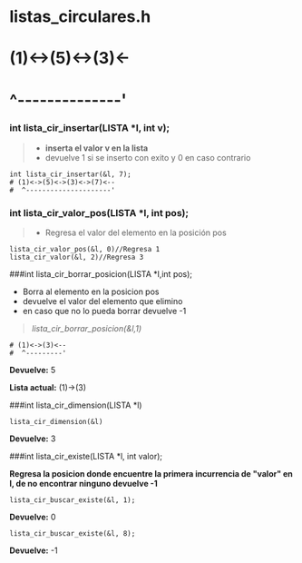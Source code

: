 listas_circulares.h
====

# (1)<->(5)<->(3)<-
#  ^--------------'

### int lista\_cir\_insertar(LISTA *l, int v);

> - **inserta el valor v en la lista**
> - devuelve 1 si se inserto con exito y 0 en caso contrario

	int lista_cir_insertar(&l, 7);
	# (1)<->(5)<->(3)<->(7)<--
	#  ^---------------------'

### int lista\_cir\_valor\_pos(LISTA *l, int pos);

> - Regresa el valor del elemento en la posición pos

	lista_cir_valor_pos(&l, 0)//Regresa 1
	lista_cir_valor(&l, 2)//Regresa 3

###int lista\_cir\_borrar\_posicion(LISTA *l,int pos);

 - Borra al elemento en la posicion pos
 - devuelve el valor del elemento que elimino
 - en caso que no lo pueda borrar devuelve -1
 
>*lista\_cir\_borrar\_posicion(&l,1)*

	# (1)<->(3)<--
	#  ^---------'
       
**Devuelve:** 5 

**Lista actual:** (1)->(3)

###int lista\_cir\_dimension(LISTA *l)

	lista_cir_dimension(&l)	
	
**Devuelve:** 3

	
###int lista\_cir\_existe(LISTA *l, int valor);

**Regresa la posicion donde encuentre la primera incurrencia de "valor" en l,  de no encontrar ninguno devuelve -1**

	lista_cir_buscar_existe(&l, 1);

**Devuelve:** 0

	lista_cir_buscar_existe(&l, 8);

**Devuelve:** -1
	
    

